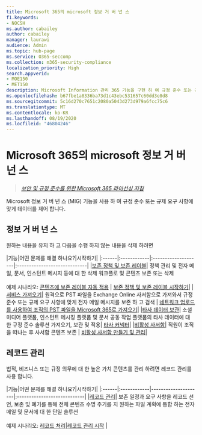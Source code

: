```yaml
---
title: Microsoft 365의 microsoft 정보 거 버 넌 스
f1.keywords:
- NOCSH
ms.author: cabailey
author: cabailey
manager: laurawi
audience: Admin
ms.topic: hub-page
ms.service: O365-seccomp
ms.collection: m365-security-compliance
localization_priority: High
search.appverid:
- MOE150
- MET150
description: Microsoft Information 관리 365 기능을 구현 하 여 규정 준수 또는 규제 요구 사항에 맞게 데이터를 제어 합니다.
ms.openlocfilehash: b67fbe1a8336ba73d1c43ebc531657c60dd3e8d8
ms.sourcegitcommit: 5c16d270c7651c2080a5043d273d979a6fcc75c6
ms.translationtype: MT
ms.contentlocale: ko-KR
ms.lasthandoff: 08/19/2020
ms.locfileid: "46804246"
---
```

# <a name="microsoft-information-governance-in-microsoft-365"></a>Microsoft 365의 microsoft 정보 거 버 넌 스

>*[보안 및 규정 준수를 위한 Microsoft 365 라이선싱 지침](https://aka.ms/ComplianceSD)*

Microsoft 정보 거 버 넌 스 (MIG) 기능을 사용 하 여 규정 준수 또는 규제 요구 사항에 맞게 데이터를 제어 합니다.

## <a name="information-governance"></a>정보 거 버 넌 스

원하는 내용을 유지 하 고 다음을 수행 하지 않는 내용을 삭제 하려면
 
|기능|어떤 문제를 해결 하나요?|시작하기|
|:------|:------------|:--------------------|:-----------------------------|
|[보존 정책 및 보존 레이블](retention.md)| 정책 관리 및 전자 메일, 문서, 인스턴트 메시지 등에 대 한 삭제 워크플로 및 콘텐츠 보존 또는 삭제 <br /><br />예제 시나리오: [콘텐츠에 보존 레이블 자동 적용](apply-retention-labels-automatically.md) | [보존 정책 및 보존 레이블 시작하기](get-started-with-retention.md)|
|[서비스 가져오기](importing-pst-files-to-office-365.md)| 원격으로 PST 파일을 Exchange Online 사서함으로 가져와서 규정 준수 또는 규제 요구 사항에 맞게 전자 메일 메시지를 보존 하 고 검색 | [네트워크 업로드를 사용하여 조직의 PST 파일을 Microsoft 365로 가져오기](use-network-upload-to-import-pst-files.md)|
|[타사 데이터 보관](archiving-third-party-data.md)| 소셜 미디어 플랫폼, 인스턴트 메시징 플랫폼 및 문서 공동 작업 플랫폼의 타사 데이터에 대 한 규정 준수 솔루션 가져오기, 보관 및 적용| [타사 커넥터](archiving-third-party-data.md#third-party-data-connectors)|
|[비활성 사서함](inactive-mailboxes-in-office-365.md)| 직원이 조직을 떠나는 후 사서함 콘텐츠 보존 | [비활성 사서함 만들기 및 관리](create-and-manage-inactive-mailboxes.md)|

## <a name="records-management"></a>레코드 관리

법적, 비즈니스 또는 규정 의무에 대 한 높은 가치 콘텐츠를 관리 하려면 레코드 관리를 사용 합니다.

|기능|어떤 문제를 해결 하나요?|시작하기|
|:------|:------------|---------------------|:----------------------------|
|[레코드 관리](records-management.md)| 보존 일정과 요구 사항을 레코드 선언, 보존 및 폐기를 통해 전체 콘텐츠 수명 주기를 지 원하는 파일 계획에 통합 하는 전자 메일 및 문서에 대 한 단일 솔루션 <br /><br />예제 시나리오: [레코드 처리](disposition.md#disposition-of-records)|[레코드 관리 시작](get-started-with-records-management.md) |

